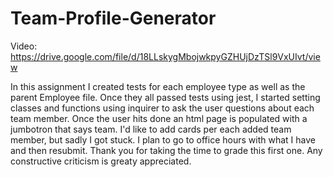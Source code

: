 # Team-Profile-Generator

Video: https://drive.google.com/file/d/18LLskygMbojwkpyGZHUjDzTSl9VxUIvt/view

In this assignment I created tests for each employee type as well as the parent Employee file. Once they all passed tests using jest, I started setting classes and functions using inquirer to ask the user questions about each team member. Once the user hits done an html page is populated with a jumbotron that says team. I'd like to add cards per each added team member, but sadly I got stuck. I plan to go to office hours with what I have and then resubmit. Thank you for taking the time to grade this first one. Any constructive criticism is greaty appreciated.
